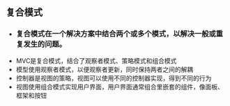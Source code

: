 ## 复合模式
- ### 复合模式在一个解决方案中结合两个或多个模式，以解决一般或重复发生的问题。
- MVC是复合模式，结合了观察者模式、策略模式和组合模式
- 模型使用观察者模式，以便观察者更新，同时保持两者之间的解耦
- 控制器是视图的策略，视图可以使用不同的控制器实现，得到不同的行为
- 视图使用组合模式实现用户界面，用户界面通常组合里嵌套的组件，像面板、框架和按钮